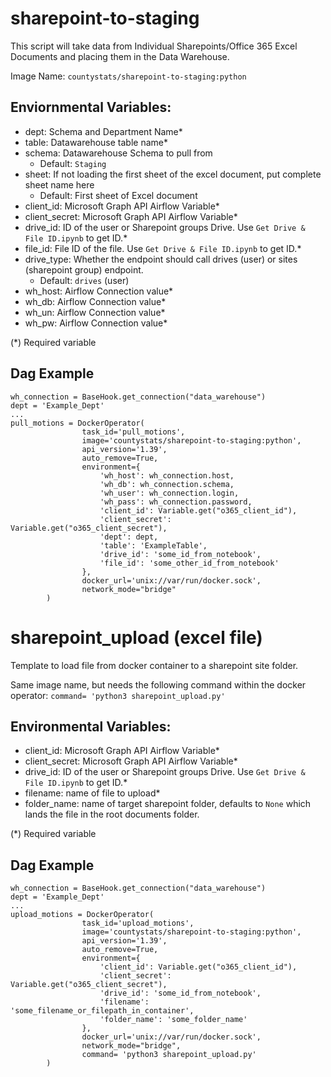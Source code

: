 # sharepoint-to-staging

This script will take data from Individual Sharepoints/Office 365 Excel Documents and placing them in the Data Warehouse.

Image Name: `countystats/sharepoint-to-staging:python`

## Enviornmental Variables:
* dept: Schema and Department Name*
* table: Datawarehouse table name*
* schema: Datawarehouse Schema to pull from
  * Default: `Staging`
* sheet: If not loading the first sheet of the excel document, put complete sheet name here
  * Default: First sheet of Excel document
* client_id: Microsoft Graph API Airflow Variable*
* client_secret: Microsoft Graph API Airflow Variable*
* drive_id: ID of the user or Sharepoint groups Drive. Use `Get Drive & File ID.ipynb` to get ID.*
* file_id: File ID of the file. Use `Get Drive & File ID.ipynb` to get ID.*
* drive_type: Whether the endpoint should call drives (user) or sites (sharepoint group) endpoint.
  * Default: `drives` (user)
* wh_host: Airflow Connection value*
* wh_db: Airflow Connection value*
* wh_un: Airflow Connection value*
* wh_pw: Airflow Connection value*

(*) Required variable

## Dag Example

```
wh_connection = BaseHook.get_connection("data_warehouse")
dept = 'Example_Dept'
...
pull_motions = DockerOperator(
                task_id='pull_motions',
                image='countystats/sharepoint-to-staging:python',
                api_version='1.39',
                auto_remove=True,
                environment={
                    'wh_host': wh_connection.host,
                    'wh_db': wh_connection.schema,
                    'wh_user': wh_connection.login,
                    'wh_pass': wh_connection.password,
                    'client_id': Variable.get("o365_client_id"),
                    'client_secret':  Variable.get("o365_client_secret"),
                    'dept': dept,
                    'table': 'ExampleTable',
                    'drive_id': 'some_id_from_notebook',
                    'file_id': 'some_other_id_from_notebook'
                },
                docker_url='unix://var/run/docker.sock',
                network_mode="bridge"
        )
```

# sharepoint_upload (excel file)

Template to load file from docker container to a sharepoint site folder.

Same image name, but needs the following command within the docker operator:
`command= 'python3 sharepoint_upload.py'`

## Environmental Variables:
* client_id: Microsoft Graph API Airflow Variable*
* client_secret: Microsoft Graph API Airflow Variable*
* drive_id: ID of the user or Sharepoint groups Drive. Use `Get Drive & File ID.ipynb` to get ID.*
* filename: name of file to upload*
* folder_name: name of target sharepoint folder, defaults to `None` which lands the file in the root documents folder.

(*) Required variable

## Dag Example

```
wh_connection = BaseHook.get_connection("data_warehouse")
dept = 'Example_Dept'
...
upload_motions = DockerOperator(
                task_id='upload_motions',
                image='countystats/sharepoint-to-staging:python',
                api_version='1.39',
                auto_remove=True,
                environment={
                    'client_id': Variable.get("o365_client_id"),
                    'client_secret':  Variable.get("o365_client_secret"),
                    'drive_id': 'some_id_from_notebook',
                    'filename': 'some_filename_or_filepath_in_container',
                    'folder_name': 'some_folder_name'
                },
                docker_url='unix://var/run/docker.sock',
                network_mode="bridge",
                command= 'python3 sharepoint_upload.py'
        )
```
